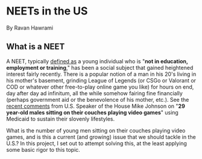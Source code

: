 # NEETs in the US

By Ravan Hawrami

## What is a NEET

A NEET, typically [defined as](https://en.wikipedia.org/wiki/NEET) a young individual who is "**not in education, employment or training**," has been a social subject that gained heightened interest fairly recently. There is a popular notion of a man in his 20's living in his mother's basement, grinding League of Legends (or CSGo or Valorant or COD or whatever other free-to-play online game you like) for hours on end, day after day ad infinitum, all the while somehow fairing fine financially (perhaps government aid or the benevolence of his mother, etc.). See the [recent comments](https://www.youtube.com/watch?v=cQb1JFwI9Uo) from U.S. Speaker of the House Mike Johnson on "**29 year-old males sitting on their couches playing video games**" using Medicaid to sustain their slovenly lifestyles. 

What is the number of young men sitting on their couches playing video games, and is this a current (and growing) issue that we should tackle in the U.S.? In this project, I set out to attempt solving this, at the least applying some basic rigor to this topic.